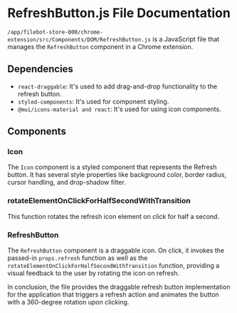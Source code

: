 # RefreshButton.js File Documentation

`/app/filebot-store-000/chrome-extension/src/Components/DOM/RefreshButton.js` is a JavaScript file that manages the `RefreshButton` component in a Chrome extension.

## Dependencies
- `react-draggable`: It's used to add drag-and-drop functionality to the refresh button.
- `styled-components`: It's used for component styling.
- `@mui/icons-material and react`: It's used for using icon components.

## Components
### Icon
The `Icon` component is a styled component that represents the Refresh button. It has several style properties like background color, border radius, cursor handling, and drop-shadow filter.

### rotateElementOnClickForHalfSecondWithTransition
This function rotates the refresh icon element on click for half a second.

### RefreshButton
The `RefreshButton` component is a draggable icon. On click, it invokes the passed-in `props.refresh` function as well as the `rotateElementOnClickForHalfSecondWithTransition` function, providing a visual feedback to the user by rotating the icon on refresh.

In conclusion, the file provides the draggable refresh button implementation for the application that triggers a refresh action and animates the button with a 360-degree rotation upon clicking.